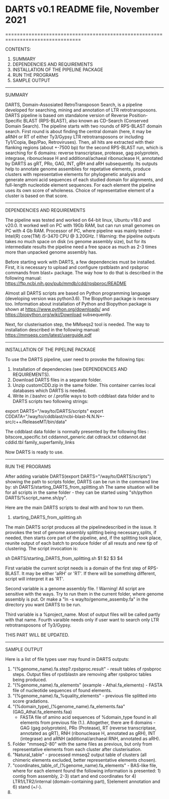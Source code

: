 # DARTS v0.1      README file, November 2021
================================================================================

CONTENTS: 

1. SUMMARY
2. DEPENDENCIES AND REQUIREMENTS
3. INSTALLATION OF THE PIPELINE PACKAGE
5. RUN THE PROGRAMS
6. SAMPLE OUTPUT

--------------------------------------------------------------------------------

SUMMARY

DARTS, Domain-Assosiated RetroTransposon Search, is a pipeline developed for 
searching, mining and annotation of LTR retrotransposons.
DARTS pipeline is based om standalone version of Reverse Position-Specific BLAST 
(RPS-BLAST), also known as CD-Search (Conserved Domain Search).
The pipeline starts with two rounds of RPS-BLAST domain search. First round is 
about finding the central domain (here, it may be aRNH or RT of either Ty3/Gypsy
LTR retrotransposons or including Ty1/Copia, Bep/Pao, Retroviruses). Then, all
hits are extracted with their flanking regions (about +-7500 bp) for the second
RPS-BLAST run, which is searching for 6 domains: reverse transcriptase, protease, 
gag polyprotein, integrase, ribonuclease H and additional/achaeal ribonuclease H,
annotated by DARTS as gRT, PRo, GAG, INT, gRH and aRH subsequently.
Its outputs help to annotate genome assemblies for repetative elements, produce 
clusters with representative elements for phylogenetic analysis and generate
amoni acid sequences of each studied domain for alignments, and full-length 
nucleotide element sequences.
For each element the pipeline uses its own score of wholeness. Choice of representative
element of a cluster is based on that score.

--------------------------------------------------------------------------------

DEPENDENCIES AND REQUIREMENTS

The pipeline was tested and worked on 64-bit linux, Ubuntu v18.0 and v20.0.
It worked well on PC with 19Gb RAM, but can run small genomes on PC with 4 Gb RAM.
Processor of PC, where pipeline was mainly tested - Intel(R) core(TM) i5-3470 CPU @ 3.20GHz.
! Warning: the pipeline outputs takes no much space on disk (vs genome assembly size), 
but for its intermediate results the pipeline need a free space as much as 2-3 times more
than unpacked genome assembly has.

Before starting work with DARTS, a few dependencies must be installed.
First, it is necessary to upload and configure rpstblastn and rpsbproc commands 
from blast+ package. The way how to do that is described in the following manual:
https://ftp.ncbi.nih.gov/pub/mmdb/cdd/rpsbproc/README

Almost all DARTS scripts are based on Python programming language (developing 
version was python3.6). The Biopython package is necessary too. Information about
installation of Python and Biopython package is shown at 
https://www.python.org/downloads/ and https://biopython.org/wiki/Download subsequently.

Next, for clusterisation step, the MMseqs2 tool is needed. The way to installation 
described in the following manual:
https://mmseqs.com/latest/userguide.pdf

--------------------------------------------------------------------------------

INSTALLATION OF THE PIPELINE PACKAGE

To use the DARTS pipeline, user need to provoke the following tips:

1. Installation of dependencies (see DEPENDENCIES AND REQUIREMENTS).
2. Download DARTS files in a separate folder.
3. Unzip customCDD.zip in the same folder. This container carries local databases which DARTS is needed.
4. Write in /.bashrc or /.profile ways to both cddblast data folder and to DARTS scripts two following strings:

export DARTS="/way/to/DARTS/scripts" 
export CDDATA="/way/to/cddblast/ncbi-blast-N.N.N+-src/c++/ReleaseMT/bin/data"

The cddblast data folder is normally presented by the following files :
    bitscore_specific.txt  cddannot_generic.dat  cdtrack.txt
    cddannot.dat           cddid.tbl             family_superfamily_links

Now DARTS is ready to use.

--------------------------------------------------------------------------------

RUN THE PROGRAMS

After adding variable DARTS(export DARTS="/way/to/DARTS/scripts") showing the path
to scripts folder, DARTS can be run in the command line by:
sh DARTS/starting_DARTS_from_splitting.sh
The same situation will be for all scripts in the same folder - they can be started 
using "sh/python DARTS/%script_name.sh/py".

Here are the main DARTS scripts to deal with and how to run them.

1. starting_DARTS_from_splitting.sh

The main DARTS script produces all the pipelinedescribed in the issue. It provokes 
the test of genome assembly splitting being necessary,splits, if needed, then starts
core part of the pipeline, and, if the splitting took place, reunite output of 
each batch to produce folder of all resuts and new tip of clustering.
The script invocation is:

sh DARTS/starting_DARTS_from_splitting.sh $1 $2 $3 $4

First variable the current script needs is a domain of the first step of RPS-BLAST.
It may be either 'aRH' or 'RT'. If there will be something different, script will 
interpret it as 'RT'.

Second variable is a genome assembly file. 
! Warning! All script are sensitive with the ways. Try to run them  in the current folder, 
where genome assembly is put. Or make a "ln -s way/to/genome_assemby.fa" in the directory
you want DARTS to be run.

Third variable is a %project_name. Most of output files will be called partly with that name.
Fourth varaible needs only if user want to search only LTR retrotransposons of Ty3/Gypsy.

THIS PART WILL BE UPDATED.


--------------------------------------------------------------------------------

SAMPLE OUTPUT

Here is a list of file types user may found in DARTS outputs:

1. "(%genome_name).fa.step?.rpsbproc.result" - result tables of rpsbproc steps. 
    Output files of rpstblastn are removing after rpsbproc tables being produced.
2. "(%genome_name).fa_elements" (example - Athal.fa_elements) - FASTA file of 
    nucleotide sequences of found elements.
3. "(%genome_name).fa_%quality_elements" - previous file splitted into score gradations.
4. "(%domain_type)_(%genome_name).fa_elements.faa" (GAG_Athal.fa_elements.faa)
    - FASTA file of amino acid sequences of %domain_type found in all elements 
    from previous file (1.). Altogether, there are 6 domains - GAG (gag polyprotein),
    PRo (Protease), RT (reverse transcriptase, annotated as gRT), RNH (ribonuclease H,
    annotated as gRH), INT (integrase) and aRNH (additional/archaeal RNH, annotated as aRH). 
5. Folder "mmseq2-80" with the same files as previous, but only from 
    representative elements from each cluster after clusterisation.
6. "Natural_table" - processed mmseq2 output table of clusters (all chimeric 
    elements excluded, better representative elements chosen).
7. "coordinates_table_of_(%genome_name).fa_elements" - BAS-like file, where 
    for each element found the following information is presented: 1) contig from assembly, 
    2-3) start and end coordinates for 4) LTR1/LTR2/internal (domain-containing part), 
    5)element annotation and 6) stand (+/-).
8. 


